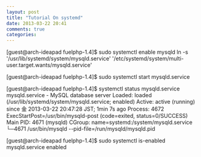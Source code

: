 ```yaml
---
layout: post
title: "Tutorial On systemd"
date: 2013-03-22 20:41
comments: true
categories: 
---
```


[guest@arch-ideapad fuelphp-1.4]$ sudo systemctl enable mysqld
ln -s '/usr/lib/systemd/system/mysqld.service' '/etc/systemd/system/multi-user.target.wants/mysqld.service'

[guest@arch-ideapad fuelphp-1.4]$ sudo systemctl start mysqld.service

[guest@arch-ideapad fuelphp-1.4]$ systemctl status mysqld.service
mysqld.service - MySQL database server
                 Loaded: loaded (/usr/lib/systemd/system/mysqld.service; enabled)
                   Active: active (running) since 金 2013-03-22 20:47:28 JST; 1min 7s ago
                    Process: 4672 ExecStartPost=/usr/bin/mysqld-post (code=exited, status=0/SUCCESS)
                    Main PID: 4671 (mysqld)
                      CGroup: name=systemd:/system/mysqld.service
                                └─4671 /usr/bin/mysqld --pid-file=/run/mysqld/mysqld.pid

[guest@arch-ideapad fuelphp-1.4]$ sudo systemctl is-enabled mysqld.service
enabled


